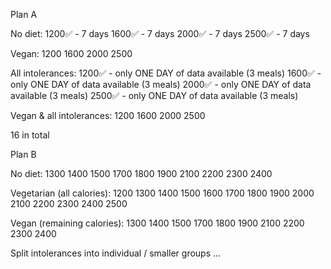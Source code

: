 Plan A

No diet:
    1200✅ - 7 days
    1600✅ - 7 days
    2000✅ - 7 days
    2500✅ - 7 days

Vegan:
    1200    1600    2000    2500

All intolerances:
    1200✅ - only ONE DAY of data available (3 meals)
    1600✅ - only ONE DAY of data available (3 meals)
    2000✅ - only ONE DAY of data available (3 meals)
    2500✅ - only ONE DAY of data available (3 meals)

Vegan & all intolerances:
    1200    1600    2000    2500

16 in total



Plan B

No diet:
    1300 1400 1500 1700 1800 1900 2100 2200 2300 2400

Vegetarian (all calories):
    1200 1300 1400 1500 1600 1700 1800 1900 2000 2100 2200 2300 2400 2500

Vegan (remaining calories):
    1300 1400 1500 1700 1800 1900 2100 2200 2300 2400

Split intolerances into individual / smaller groups
    ...
